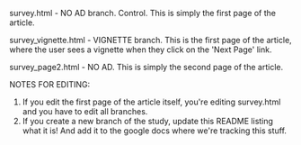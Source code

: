 survey.html - NO AD branch. Control. This is simply the first page of the article.

survey_vignette.html - VIGNETTE branch. This is the first page of the article, where the user sees a vignette when they click on the 'Next Page' link.

survey_page2.html - NO AD. This is simply the second page of the article.


NOTES FOR EDITING:
1) If you edit the first page of the article itself, you're editing survey.html and you have to edit all branches.
2) If you create a new branch of the study, update this README listing what it is! And add it to the google docs where we're tracking this stuff.
